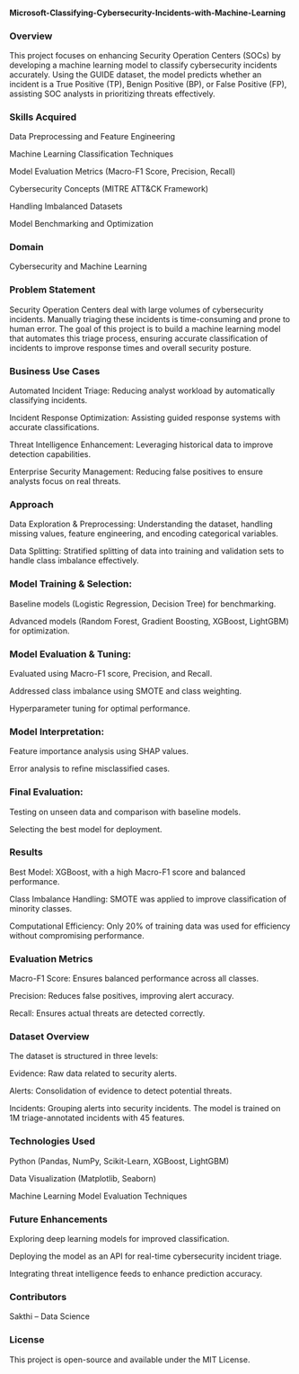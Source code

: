 #### **Microsoft-Classifying-Cybersecurity-Incidents-with-Machine-Learning**


### Overview

This project focuses on enhancing Security Operation Centers (SOCs) by developing a machine learning model to classify cybersecurity incidents accurately. Using the GUIDE dataset, the model predicts whether an incident is a True Positive (TP), Benign Positive (BP), or False Positive (FP), assisting SOC analysts in prioritizing threats effectively.

### Skills Acquired

Data Preprocessing and Feature Engineering

Machine Learning Classification Techniques

Model Evaluation Metrics (Macro-F1 Score, Precision, Recall)

Cybersecurity Concepts (MITRE ATT&CK Framework)

Handling Imbalanced Datasets

Model Benchmarking and Optimization

### Domain

Cybersecurity and Machine Learning

### Problem Statement

Security Operation Centers deal with large volumes of cybersecurity incidents. Manually triaging these incidents is time-consuming and prone to human error. The goal of this project is to build a machine learning model that automates this triage process, ensuring accurate classification of incidents to improve response times and overall security posture.

### Business Use Cases

Automated Incident Triage: Reducing analyst workload by automatically classifying incidents.

Incident Response Optimization: Assisting guided response systems with accurate classifications.

Threat Intelligence Enhancement: Leveraging historical data to improve detection capabilities.

Enterprise Security Management: Reducing false positives to ensure analysts focus on real threats.

### Approach

Data Exploration & Preprocessing: Understanding the dataset, handling missing values, feature engineering, and encoding categorical variables.

Data Splitting: Stratified splitting of data into training and validation sets to handle class imbalance effectively.

### Model Training & Selection:

Baseline models (Logistic Regression, Decision Tree) for benchmarking.

Advanced models (Random Forest, Gradient Boosting, XGBoost, LightGBM) for optimization.

### Model Evaluation & Tuning:

Evaluated using Macro-F1 score, Precision, and Recall.

Addressed class imbalance using SMOTE and class weighting.

Hyperparameter tuning for optimal performance.

### Model Interpretation:

Feature importance analysis using SHAP values.

Error analysis to refine misclassified cases.

### Final Evaluation:

Testing on unseen data and comparison with baseline models.

Selecting the best model for deployment.

### Results

Best Model: XGBoost, with a high Macro-F1 score and balanced performance.

Class Imbalance Handling: SMOTE was applied to improve classification of minority classes.

Computational Efficiency: Only 20% of training data was used for efficiency without compromising performance.

### Evaluation Metrics

Macro-F1 Score: Ensures balanced performance across all classes.

Precision: Reduces false positives, improving alert accuracy.

Recall: Ensures actual threats are detected correctly.

### Dataset Overview

The dataset is structured in three levels:

Evidence: Raw data related to security alerts.

Alerts: Consolidation of evidence to detect potential threats.

Incidents: Grouping alerts into security incidents.
The model is trained on 1M triage-annotated incidents with 45 features.

### Technologies Used

Python (Pandas, NumPy, Scikit-Learn, XGBoost, LightGBM)

Data Visualization (Matplotlib, Seaborn)

Machine Learning Model Evaluation Techniques

### Future Enhancements

Exploring deep learning models for improved classification.

Deploying the model as an API for real-time cybersecurity incident triage.

Integrating threat intelligence feeds to enhance prediction accuracy.

### Contributors

Sakthi – Data Science 

### License

This project is open-source and available under the MIT License.
